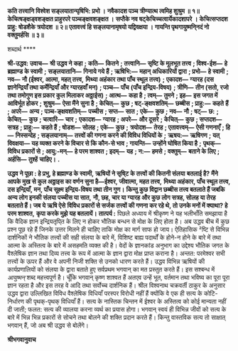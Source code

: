 **कति तत्त्वानि विश्वेश सङ्लयातान्यृषिभि: प्रभो ।** **नवैकादश पञ्च त्रीण्यात्थ त्वमिह शुश्रुम ॥ १॥** **केचित्षङ्क्षड्वशङ्क्षत प्राहुरपरे पञ्चङ्क्षवशङ्क्षत ।** **सप्तैके नव षट्केचिच्चत्वार्येकादशापरे ।** **केचित्सप्तदश प्राहु: षोडशैके त्रयोदश ॥ २॥** **एतावत्त्वं हि सङ्लयानामृषयो यद्विवक्षया ।** **गायन्ति पृथगायुष्मनि्नदं नो वक्तुमर्हसि ॥ ३॥** 

शब्दार्थ **** 

**श्री-उद्धव: उवाच—** **श्री उद्धव ने कहा** **; कति—** **कितने** **; तत्त्वानि—** **सृष्टि के मूलभूत तत्त्व** **; विश्व-ईश—** **हे ब्रह्माण्ड के स्वामी** **;** **सङ्लयातानि—** **गिनाये गये हैं** **; ऋषिभि:—** **महान् अधिकारियों द्वारा** **; प्रभो—** **हे स्वामी** **; नव—** **नौ (ईश्वर, आत्मा, महत् तत्त्व,** **मिथ्या अहंकार तथा पाँच स्थूल तत्त्व)** **; एकादश—** **ग्यारह (दस ज्ञानेन्द्रियाँ तथा कर्मेन्द्रियाँ और ग्यारहवाँ मन)** **; पञ्च—** **पाँच** **(पाँच इन्द्रिय-विषय)** **; त्रीणि—** **तीन (सतो, रजो तथा तमोगुण इस प्रकार कुल मिलाकर अठ्ठाईस)** **; आत्थ—** **कहा है** **; त्वम्—** **तुमने** **; इह—** **इस जगत में आविर्भूत होकर** **; शुश्रुम—** **ऐसा मैंने सुना है** **; केचित्—** **कुछ** **; षट्-ङ्क्षवशतिम्—** **छब्बीस** **; प्राहु:—** **कहते** **हैं** **; अपरे—** **अन्य** **; पञ्च-ङ्क्षवशतिम्—** **पच्चीस** **; सप्त—** **सात** **; एके—** **कुछ** **; नव—** **नौ** **; षट्—** **छ:** **; केचित्—** **कुछ** **; चत्वारि—** **चार** **;** **एकादश—** **ग्यारह** **; अपरे—** **और दूसरे** **; केचित्—** **कुछ** **; सप्तदश—** **सत्रह** **; प्राहु:—** **कहते हैं** **; षोडश—** **सोलह** **; एके—** **कुछ** **;** **त्रयोदश—** **तेरह** **; एतावत्त्वम्—** **ऐसी गणनाएँ** **; हि—** **निस्सन्देह** **; सङ्लयानाम्—** **तत्त्वों की गणना करने की विविध विधियों के** **;** **ऋषय:—** **ऋषिगण** **; यत् विवक्षया—** **यह व्यक्त करने के विचार से कि कौन-से भाव** **; गायन्ति—** **उन्होंने घोषित किया है** **;** **पृथक्—** **विविध प्रकारों से** **; आयु:-मन्—** **हे परम शाश्वत** **; इदम्—** **यह** **; न:—** **हमसे** **; वक्तुम्—** **बताने के लिए** **; अर्हसि—** **तुश्हें** **चाहिए।** **.** 

**उद्धव ने पूछा : हे प्रभु, हे ब्रह्माण्ड के स्वामी, ऋषियों ने सृषि्ट के तत्त्वों की कितनी संलया** **बतलाई है? मैंने आपके मुख से कुल अठ्ठाइस का वर्णन सुना है—ईश्वर, जीवात्मा, महत तत्त्व,** **मिथ्या अहंकार, पाँच स्थूल तत्त्व, दस इन्द्रियाँ, मन, पाँच सूक्ष्म इन्द्रिय-विषय तथा तीन गुण।** **किन्तु कुछ विद्वान छब्बीस तत्त्व बतलाते हैं जबकि अन्य लोग इनकी संलया पच्चीस या सात,** **नौ, छह, चार या ग्यारह और कुछ लोग सत्रह, सोलह या तेरह बतलाते हैं। जब ये ऋषि ऐसे** **विविध प्रकारों से सर्जक तत्त्वों की गणना कर रहे थे, तो उनके मनों में क्याथा? हे परम शाश्वत,** **कृपा करके मुझे यह बतलायें।** **तात्पर्य :** पिछले अध्याय में श्रीकृष्ण ने यह भलीभाँति समझाया है कि वैदिक ज्ञान इन्द्रियतृपि्त के लिए न होकर भौतिक बन्धन से मोक्ष के लिए होता है। अब उद्धव बीच में कुछ प्रश्न पूछ रहे हैं जिनके उत्तर मिलने ही चाहिए ताकि मोक्ष का मार्ग साफ हो जाय। ऐतिहासिक ²ष्टि से विभिन्न दार्शनिकों ने भौतिक तत्त्वों की सही संलया के बारे में, विशिष्ट बाह्य पदार्थों के होने-न होने के बारे में तथा आत्मा के अस्तित्व के बारे में असहमति व्यक्त की है। वेदों के ज्ञानकांड अनुभाग का उद्देश्य भौतिक जगत के वैश्लेषिक ज्ञान तथा दिव्य तत्त्व के रूप में आत्मा के ज्ञान द्वारा मोक्ष प्राप्त कराना है। अन्तत: परमेश्वर सभी तत्त्वों के ऊपर हैं और वे अपनी निजी शक्ति से उनको धारण करते हैं। उद्धव विभिन्न ऋषियों की कार्यप्रणालियों को संलया के द्वारा बताते हुए सर्वप्रथम भगवान् का मत प्रस्तुत करते हैं। इस सश्बन्ध में *आयुष्मन्* शब्द महत्त्वपूर्ण है। चूँकि भगवान् कृष्ण शाश्वत हैं अतएव उन्हें भूत, वर्तमान तथा भविष्य का पूरा पूरा ज्ञान रहता है और इस तरह वे आदि तथा सर्वोच्च दार्शनिक हैं। श्रील विश्वनाथ चक्रवर्ती ठाकुर के अनुसार उद्धव द्वारा उल्लिखित विविध वैश्लेषिक विधियाँ परस्पर विरोधी नहीं हैं क्योंकि वे एक ही सत्य के कोटि-निर्धारण की पृथक्-पृथक् विधियाँ हैं। सत्य के नास्तिक चिन्तन में ईश्वर के अस्तित्व को कोई मान्यता नहीं दी जाती; फलत: सत्य की व्यालया करना व्यर्थ का प्रयास होगा। भगवान् स्वयं ही विभिन्न जीवों को सत्य के बारे में भिन्न भिन्न प्रकारों से सोचने तथा बोलने की शक्ति प्रदान करते हैं। किन्तु वास्तविक सत्य तो साक्षात् भगवान् हैं, जो अब श्री उद्धव से बोलेंगे।  

**श्रीभगवानुवाच** 